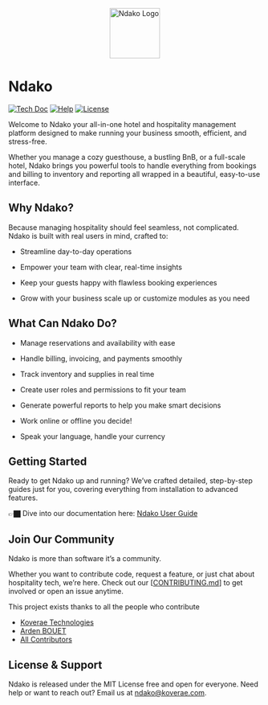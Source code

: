 <p align="center"><a href="https://ndako.koverae.com" target="_blank"><img src="https://ndako.koverae.com/assets/images/ndako.png" height="100" alt="Ndako Logo"></a></p>



# Ndako

<p>
<a href="https://docs.ndako.tech/v1/user-docs/introduction/"><img src="https://img.shields.io/badge/master-docs-875A7B.svg?style=flat&colorA=#0E6163" alt="Tech Doc"></a>
<a href="https://docs.ndako.tech/v1/user-docs/introduction/"><img src="https://img.shields.io/badge/master-help-875A7B.svg?style=flat&colorA=#0E6163" alt="Help"></a>
<a href="https://github.com/Kovere/ndako-on-premise"><img src="https://img.shields.io/badge/master-license-875A7B.svg?style=flat&colorA=#0E6163" alt="License"></a>
</p>

Welcome to Ndako your all-in-one hotel and hospitality management platform designed to make running your business smooth, efficient, and stress-free.

Whether you manage a cozy guesthouse, a bustling BnB, or a full-scale hotel, Ndako brings you powerful tools to handle everything from bookings and billing to inventory and reporting all wrapped in a beautiful, easy-to-use interface.

## Why Ndako?
Because managing hospitality should feel seamless, not complicated.
Ndako is built with real users in mind, crafted to:

- Streamline day-to-day operations

- Empower your team with clear, real-time insights

- Keep your guests happy with flawless booking experiences

- Grow with your business scale up or customize modules as you need

## What Can Ndako Do?
- Manage reservations and availability with ease

- Handle billing, invoicing, and payments smoothly

- Track inventory and supplies in real time

- Create user roles and permissions to fit your team

- Generate powerful reports to help you make smart decisions

- Work online or offline you decide!

- Speak your language, handle your currency

## Getting Started
Ready to get Ndako up and running?
We’ve crafted detailed, step-by-step guides just for you, covering everything from installation to advanced features.

👉🏿 Dive into our documentation here:
[Ndako User Guide](https://docs.ndako.tech/v1/user-docs/introduction/)

## Join Our Community
Ndako is more than software it’s a community.

Whether you want to contribute code, request a feature, or just chat about hospitality tech, we’re here. Check out our [[CONTRIBUTING.md](CONTRIBUTING.md)] to get involved or open an issue anytime.

This project exists thanks to all the people who contribute

-   [Koverae Technologies](https://github.com/Koverae)
-   [Arden BOUET](https://github.com/arden28)
-   [All Contributors](../../contributors)


## License & Support
Ndako is released under the MIT License free and open for everyone.
Need help or want to reach out? Email us at ndako@koverae.com.
